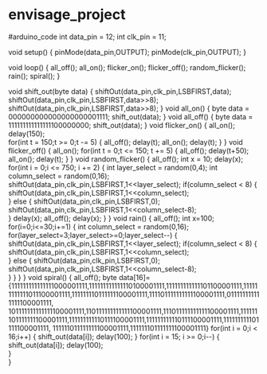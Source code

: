 # envisage_project
#arduino_code
int data_pin = 12;
int clk_pin = 11;

void setup() 
{
  pinMode(data_pin,OUTPUT);
  pinMode(clk_pin,OUTPUT);
}

void loop() 
{
  all_off();
  all_on();
  flicker_on();
  flicker_off();
  random_flicker();
  rain();
  spiral();
}

void shift_out(byte data)
{
  shiftOut(data_pin,clk_pin,LSBFIRST,data);
  shiftOut(data_pin,clk_pin,LSBFIRST,data>>8);
  shiftOut(data_pin,clk_pin,LSBFIRST,data>>8); 
}
void all_on()
{
  byte data = 000000000000000000001111;
  shift_out(data);
}
void all_off()
{
   byte data = 111111111111111100000000;
   shift_out(data);
}
void flicker_on()
{
  all_on();
  delay(150);  
  for(int t = 150;t >= 0;t -= 5)
  {
    all_off();
    delay(t);
    all_on();
    delay(t);
  }
}
void flicker_off() 
{
  all_on();
  for(int t = 0;t <= 150; t += 5)
  {
    all_off();
    delay(t+50);
    all_on();
    delay(t);
  }
}
void random_flicker()
{
  all_off();
  int x = 10;
  delay(x);
  for(int i = 0;i <= 750; i += 2)
  {
    int layer_select = random(0,4);
    int column_select = random(0,16);
    shiftOut(data_pin,clk_pin,LSBFIRST,1<<layer_select);
    if(column_select < 8)
    {
      shiftOut(data_pin,clk_pin,LSBFIRST,1<<column_select);  
    }
    else
    {
      shiftOut(data_pin,clk_pin,LSBFIRST,0);
      shiftOut(data_pin,clk_pin,LSBFIRST,1<<column_select-8);  
    }
    delay(x);
    all_off();
    delay(x);
  }
}
void rain()
{
  all_off();
  int x=100;
  for(i=0;i<=30;i+=1)
  {
    int column_select = random(0,16);
    for(layer_select=3;layer_select>=0;layer_select--)
    {
      shiftOut(data_pin,clk_pin,LSBFIRST,1<<layer_select);
      if(column_select < 8)
      {
        shiftOut(data_pin,clk_pin,LSBFIRST,1<<column_select);  
      }
      else
      {
        shiftOut(data_pin,clk_pin,LSBFIRST,0);
        shiftOut(data_pin,clk_pin,LSBFIRST,1<<column_select-8);  
      }
     }
  }
}
void spiral()
{
  all_off();
  byte data[16]= {111111111111111000001111,111111111111110100001111,111111111111101100001111,111111111111011100001111,111111110111111100001111,111101111111111100001111,011111111111111100001111,
                101111111111111100001111,110111111111111100001111,111011111111111100001111,111111101111111100001111,111111111110111100001111,111111111110111100001111,111111111101111100001111,
                111111011111111100001111,111111101111111100001111}
  for(int i = 0;i < 16;i++)
  {
    shift_out(data[i]);
    delay(100);
  }
  for(int i = 15; i >= 0;i--)
  {
    shift_out(data[i]);
    delay(100);  
  }  
}
  
